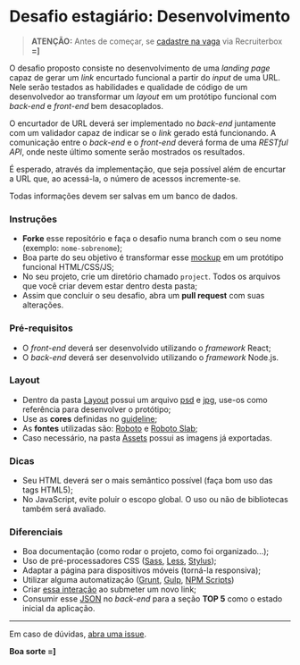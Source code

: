 # Desafio estagiário: Desenvolvimento

> **ATENÇÃO:** Antes de começar, se [cadastre na vaga](https://linxneemuchaordic.recruiterbox.com/jobs/fk0ffvx/) via Recruiterbox **=]**

O desafio proposto consiste no desenvolvimento de uma _landing page_ capaz de gerar um _link_ encurtado funcional a partir do _input_ de uma URL. Nele serão testados as habilidades e qualidade de código de um desenvolvedor ao transformar um _layout_ em um protótipo funcional com _back-end_ e _front-end_ bem desacoplados.

O encurtador de URL deverá ser implementado no _back-end_ juntamente com um validador capaz de indicar se o _link_ gerado está funcionando. A comunicação entre o _back-end_ e o _front-end_ deverá forma de uma _RESTful API_, onde neste último somente serão mostrados os resultados.

É esperado, através da implementação, que seja possível além de encurtar a URL que, ao acessá-la, o número de acessos incremente-se. 

Todas informações devem ser salvas em um banco de dados.

### Instruções

- **Forke** esse repositório e faça o desafio numa branch com o seu nome (exemplo: `nome-sobrenome`);
- Boa parte do seu objetivo é transformar esse [mockup](./Layout/Preview.jpg) em um protótipo funcional HTML/CSS/JS;
- No seu projeto, crie um diretório chamado `project`. Todos os arquivos que você criar devem estar dentro desta pasta;
- Assim que concluir o seu desafio, abra um **pull request** com suas alterações.

### Pré-requisitos

- O _front-end_ deverá ser desenvolvido utilizando o _framework_ React;
- O _back-end_ deverá ser desenvolvido utilizando o _framework_ Node.js.

### Layout

- Dentro da pasta [Layout](./Layout) possui um arquivo [psd](./Layout/Layout.psd) e [jpg](./Layout/Preview.jpg), use-os como referência para desenvolver o protótipo;
- Use as **cores** definidas no [guideline](./Layout/Guideline-color.jpg);
- As **fontes** utilizadas são: [Roboto](https://www.google.com/fonts/specimen/Roboto) e [Roboto Slab](https://www.google.com/fonts/specimen/Roboto+Slab);
- Caso necessário, na pasta [Assets](./Assets) possui as imagens já exportadas.

### Dicas

- Seu HTML deverá ser o mais semântico possível (faça bom uso das tags HTML5);
- No JavaScript, evite poluir o escopo global. O uso ou não de bibliotecas também será avaliado.


### Diferenciais

- Boa documentação (como rodar o projeto, como foi organizado...);
- Uso de pré-processadores CSS ([Sass](http://sass-lang.com), [Less](http://lesscss.org), [Stylus](http://stylus-lang.com));
- Adaptar a página para dispositivos móveis (torná-la responsiva);
- Utilizar alguma automatização ([Grunt](http://gruntjs.com), [Gulp](http://gulpjs.com), [NPM Scripts](https://docs.npmjs.com/misc/scripts))
- Criar [essa interação](./Layout/Shortener-interaction.gif) ao submeter um novo link;
- Consumir esse [JSON](./Assets/urls.json) no _back-end_ para a seção **TOP 5** como o estado inicial da aplicação.

---

Em caso de dúvidas, [abra uma issue](https://github.com/chaordic/developer-intern-challenge/issues).

**Boa sorte =]**
